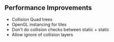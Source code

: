 ## Performance Improvements

* Collision Quad trees
* OpenGL instancing for tiles
* Don't do collision checks between static + static
* Allow ignore of collision layers 